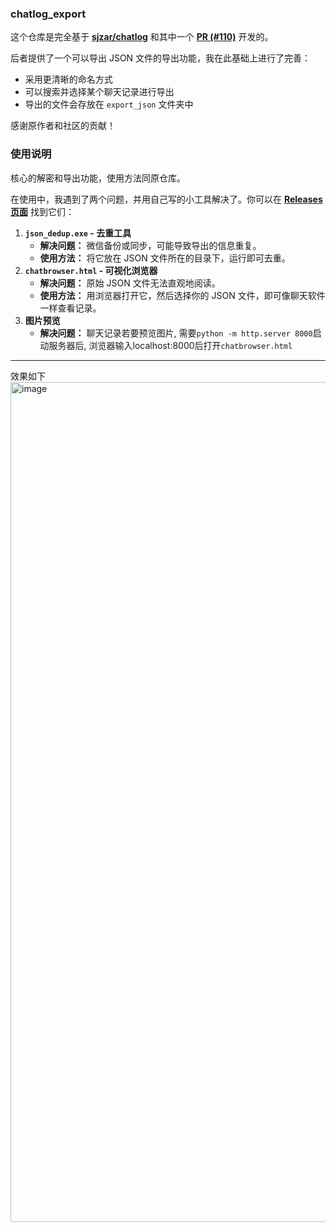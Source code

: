 ### chatlog_export

这个仓库是完全基于 **[sjzar/chatlog](https://github.com/sjzar/chatlog)** 和其中一个 **[PR (#110)](https://github.com/sjzar/chatlog/pull/110)** 开发的。

后者提供了一个可以导出 JSON 文件的导出功能，我在此基础上进行了完善：

- 采用更清晰的命名方式
- 可以搜索并选择某个聊天记录进行导出
- 导出的文件会存放在 `export_json` 文件夹中

感谢原作者和社区的贡献！

### 使用说明

核心的解密和导出功能，使用方法同原仓库。

在使用中，我遇到了两个问题，并用自己写的小工具解决了。你可以在 **[Releases 页面](https://github.com/你的用户名/你的仓库名/releases)** 找到它们：

1. **`json_dedup.exe` - 去重工具**
   - **解决问题：** 微信备份或同步，可能导致导出的信息重复。
   - **使用方法：** 将它放在 JSON 文件所在的目录下，运行即可去重。
2. **`chatbrowser.html` - 可视化浏览器**
   - **解决问题：** 原始 JSON 文件无法直观地阅读。
   - **使用方法：** 用浏览器打开它，然后选择你的 JSON 文件，即可像聊天软件一样查看记录。
3. **图片预览**
   - **解决问题：** 聊天记录若要预览图片, 需要`python -m http.server 8000`启动服务器后, 浏览器输入localhost:8000后打开`chatbrowser.html`
  
---
效果如下
<img width="2532" height="1344" alt="image" src="https://github.com/user-attachments/assets/34bcefef-8d3a-4310-bd11-41e98c9e6353" />
